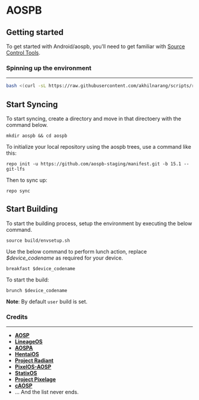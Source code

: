 AOSPB
===========

Getting started
---------------

To get started with Android/aospb, you'll need to get familiar with [Source Control Tools](https://source.android.com/setup/develop).

### Spinning up the environment
--------------
```bash
bash <(curl -sL https://raw.githubusercontent.com/akhilnarang/scripts/refs/heads/master/setup/android_build_env.sh)
```

Start Syncing
---------------
To start syncing, create a directory and move in that directoery with the command below.
```
mkdir aospb && cd aospb
```

To initialize your local repository using the aospb trees, use a command like this:
```
repo init -u https://github.com/aospb-staging/manifest.git -b 15.1 --git-lfs
```
Then to sync up:
```
repo sync
```
Start Building
---------------
To start the building process, setup the environment by executing the below command.
```
source build/envsetup.sh
```
Use the below command to perform lunch action, replace *$device_codename* as required for your device. 

```
breakfast $device_codename
```

To start the build:
```
brunch $device_codename
```
**Note**: By default `user` build is set.

### Credits
--------------
 * [**AOSP**](https://android.googlesource.com)
 * [**LineageOS**](https://github.com/LineageOS)
 * [**AOSPA**](https://github.com/AOSPA)
 * [**HentaiOS**](https://github.com/hentaios)
 * [**Project Radiant**](https://github.com/ProjectRadiant)
 * [**PixelOS-AOSP**](https://github.com/PixelOS-AOSP)
 * [**StatixOS**](https://github.com/StatiXOS)
 * [**Project Pixelage**](https://github.com/ProjectPixelage)
 * [**cAOSP**](https://github.com/c0smic-Lab)
 * ... And the list never ends.
